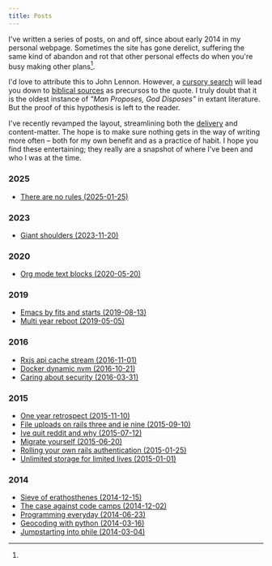 ```yaml
---
title: Posts
---
```

<section>

<span class="newthought">I've written a series of posts</span>, on and off, since about early 2014 in my personal webpage. Sometimes the 
site has gone derelict, suffering the same kind of abandon and rot that other personal effects do when 
you're busy making other plans[^ref]. 

[^ref]:
  I'd love to attribute this to John Lennon. However, a [cursory search](https://quoteinvestigator.com/2012/05/06/other-plans/) will
  lead you down to [biblical sources](https://quoteinvestigator.com/2012/05/06/other-plans/#f+3760+1+8) as precursos to the quote. 
  I truly doubt that it is the oldest instance of *"Man Proposes, God Disposes"* in extant literature. 
  But the proof of this hypothesis is left to the reader.

I've recently revamped the layout, streamlining both the [delivery](https://github.com/maxArturo/maxarturo.github.io) and 
content-matter. The hope is to make sure nothing gets in the way of writing more often – both for my own benefit and as a 
practice of habit. I hope you find these entertaining; they really are a snapshot of where I've been and who I was at the
time.

</section>

### 2025

- [There are no rules (2025-01-25)](posts/2025-01-25-there-are-no-rules.html)

### 2023

- [Giant shoulders (2023-11-20)](posts/2023-11-20-giant-shoulders.html)

### 2020

- [Org mode text blocks (2020-05-20)](posts/2020-05-20-org-mode-text-blocks.html)

### 2019

- [Emacs by fits and starts (2019-08-13)](posts/2019-08-13-emacs-by-fits-and-starts.html)
- [Multi year reboot (2019-05-05)](posts/2019-05-05-multi-year-reboot.html)

### 2016

- [Rxjs api cache stream (2016-11-01)](posts/2016-11-01-rxjs-api-cache-stream.html)
- [Docker dynamic nvm (2016-10-21)](posts/2016-10-21-docker-dynamic-nvm.html)
- [Caring about security (2016-03-31)](posts/2016-03-31-caring-about-security.html)

### 2015

- [One year retrospect (2015-11-10)](posts/2015-11-10-one-year-retrospect.html)
- [File uploads on rails three and ie nine (2015-09-10)](posts/2015-09-10-file-uploads-on-rails-three-and-ie-nine.html)
- [Ive quit reddit and why (2015-07-12)](posts/2015-07-12-Ive-quit-reddit-and-why.html)
- [Migrate yourself (2015-06-20)](posts/2015-06-20-migrate-yourself.html)
- [Rolling your own rails authentication (2015-01-25)](posts/2015-01-25-rolling-your-own-rails-authentication.html)
- [Unlimited storage for limited lives (2015-01-01)](posts/2015-01-01-unlimited-storage-for-limited-lives.html)

### 2014

- [Sieve of erathosthenes (2014-12-15)](posts/2014-12-15-sieve-of-erathosthenes.html)
- [The case against code camps (2014-12-02)](posts/2014-12-02-the-case-against-code-camps.html)
- [Programming everyday (2014-06-23)](posts/2014-06-23-programming-everyday.html)
- [Geocoding with python (2014-03-16)](posts/2014-03-16-geocoding-with-python.html)
- [Jumpstarting into phile (2014-03-04)](posts/2014-03-04-jumpstarting-into-phile.html)

